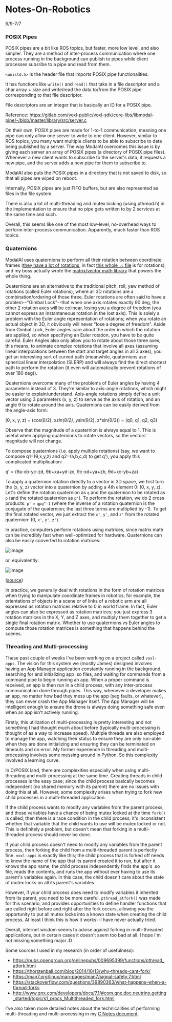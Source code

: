 # Notes-On-Robotics

6/9-7/7

### POSIX Pipes
POSIX pipes are a bit like ROS topics, but faster, more low level, and also simpler. They are a method of inter-process communication where one process running in the background can publish to pipes while client processes subsribe to a pipe and read from them.

`<unistd.h>` is the header file that imports POSIX pipe functionalities.

It has functions like `write()` and `read()` that take in a file descriptor and a char array + size and write/read the data to/from the POSIX pipe corresponding to that file descriptor.

File descriptors are an integer that is basically an ID for a POSIX pipe.

Reference: https://gitlab.com/voxl-public/voxl-sdk/core-libs/libmodal-pipe/-/blob/master/library/src/server.c

On their own, POSIX pipes are made for 1-to-1 communication, meaning one pipe can only allow one server to write to one client. However, similar to ROS topics, you many want multiple clients to be able to subscribe to data being published by a server. The way ModalAI overcomes this issue is by giving each server an array of POSIX pipes (a directory of POSIX pipe files). Whenever a new client wants to subscribe to the server's data, it requests a new pipe, and the server adds a new pipe for them to subscribe to.

ModalAI also puts the POSIX pipes in a directory that is not saved to disk, so that all pipes are wiped on reboot.

Internally, POSIX pipes are just FIFO buffers, but are also represented as files in the file system.

There is also a lot of multi-threading and mutex locking (using pthread.h) in the implementation to ensure that no pipe gets written to by 2 services at the same time and such.

Overall, this seems like one of the most low-level, no-overhead ways to perform inter-process communication. Apparently, much faster than ROS topics.

### Quaternions
ModalAI uses quaternions to perform all their rotation between coordinate frames ([they have a lot of rotations](https://beta-docs.modalai.com/voxl-vision-px4-apriltag-relocalization-0_9/), in fact [this whole `.c` file](https://gitlab.com/voxl-public/voxl-sdk/services/voxl-vision-hub/-/blob/master/src/geometry.c) is for rotations), and my boss actually wrote the [matrix/vector math library](https://beta-docs.modalai.com/librc-math/) that powers the whole thing.

Quaternions are an alternative to the traditional pitch, roll, yaw method of rotations (called Euler rotations), where all 3D rotations are a combination/ordering of those three. Euler rotations are often said to have a problem--"Gimbal Lock"--that when one axis rotates exactly 90 deg, the other 2 rotation axes will be colinear, losing you a degree of freedom (you cannot express an instantaneous rotation in the lost axis). This is solely a problem with the Euler angle representation of rotations; when you rotate an actual object in 3D, it obviously will never "lose a degree of freedom". Aside from Gimbal Lock, Euler angles care about the order in which the rotation are applied, so when specifying an Euler rotation, you have to be quite careful. Euler Angles also only allow you to rotate about those three axes; this means, to animate complex rotations that involve all axes (assuming linear interpolations between the start and target angles in all 3 axes), you get an interesting sort of curved path (meanwhile, quaternions use spherical linear interpolation (SLERP) and will always find the direct shortest path to perform the rotation (it even will automatically prevent rotations of over 180 deg)).

Quaternions overcome many of the problems of Euler angles by having 4 parameters instead of 3. They're similar to axis-angle rotations, which might be easier to explain/understand. Axis-angle rotations simply define a unit vector using 3 parameters (x, y, z) to serve as the axis of rotation, and an angle θ to rotate around the axis. Quaternions can be easily derived from the angle-axis form: 

(θ, x, y, z) = (cos(θ/2), x*sin(θ/2), y*sin(θ/2), z*sin(θ/2)) = (q0, q1, q2, q3)

Observe that the magnitude of a quaternion is always equal to 1. This is useful when applying quaternions to rotate vectors, so the vectors' magnitude will not change.

To compose quaternions (i.e. apply multiple rotations) (say, we want to compose q1=(θ,x,y,z) and q2=(a,b,c,d) to get q'), you apply this complicated multiplication: 

q' = (θa-xb-yc-zd, θb+xa+yd-zc, θc-xd+ya+zb, θd+xc-yb+za)

To apply a quaternion rotation directly to a vector in 3D space, we first turn the (x, y, z) vector into a quaternion by adding a 4th element 0: (0, x, y, z). Let's define the rotation quaternion as `q` and the quaternion to be rotated as `p` (and the rotated quaternion as `p'`). To perform the rotation, we do 2 cross products: `p'` = `qpq^-1` (where the inverse of a rotation quaternion is the conjugate of the quaternion; the last three terms are multiplied by -1). To get the final rotated vector, we just extract the `x'`, `y'`, and `z'` from the rotated quaternion: (0, `x'`, `y'`, `z'`).

In practice, computers perform rotations using matrices, since matrix math can be incredibly fast when well-optimized for hardware. Quaternions can also be easily converted to rotation matrices: 

![image](https://github.com/Michaelszeng/Notes-On-Robotics/assets/35478698/5241a0b3-83f0-4090-a9ec-3a48ab532207)

or, equivalently: 

![image](https://github.com/Michaelszeng/Notes-On-Robotics/assets/35478698/49c2d917-cf0e-48fb-9032-5632748e901c)


([source](https://danceswithcode.net/engineeringnotes/quaternions/quaternions.html))

In practice, we generally deal with rotations in the form of rotation matrices when trying to manipulate coordinate frames in robotics; for example, the orientations of objects in a scene or of links of a robotic arm are all expressed as rotation matrices relative to 0 in world frame. In fact, Euler angles can also be expressed as rotation matrices; you just express 3 rotation matrices in the X, Y, and Z axes, and multiply them together to get a single final rotation matrix. Whether to use quaternions vs Euler angles to compute those rotation matrices is something that happens behind the scenes.

### Threading and Multi-processing
These past couple of weeks I've been working on a project called `voxl-apps`. The vision for this system we (mostly James) designed involves having an App Manager application constantly running in the background, searching for and initializing app .so files, and waiting for commands from a command pipe to begin running an app. When a proper command is received, an app is then run in a child process, with any inter-process communication done through pipes. This way, whenever a developer makes an app, no matter how bad they mess up the app (seg faults, or whatever), they can never crash the App Manager itself. The App Manager will be intelligent enough to ensure the drone is always doing something safe even when an app isn't actively running.

Firstly, this utilization of multi-processing is pretty interesting and not something I had thought much about before (typically multi-processing is thought of as a way to increase speed). Multiple threads are also employed to manage the app, watching their status to ensure they are only run-able when they are done initializing and ensuring they can be terminated on timeouts and on error. My former experience in threading and multi-processing involves some messing around in Python. So this complexity involved a learning curve. 

In C/POSIX land, there are complexities especially when using multi-threading and multi-processing at the same time. Creating threads in child processes is the easy case; since the child process basically becomes independent (no shared memory with its parent) there are no issues with doing this at all. However, some complexity arises when trying to fork new child processes in a multi-threaded application.

If the child process wants to modify any variables from the parent process, and those variables have a chance of being mutex locked at the time `fork()` is called, then there is a race condition in the child process; it's inconsistent whether that variable that the child wants to use will be mutex locked or not. This is definitely a problem, but doesn't mean that forking in a multi-threaded process should never be done.

If your child process doesn't need to modify any variables from the parent process, then forking the child from a multi-threaded parent is perfectly fine. `voxl-apps` is exactly like this; the child process that is forked off needs to know the name of the app that its parent created it to run, but after it knows the app name, the child process independently finds the app's .so file, reads the contents, and runs the app without ever having to use its parent's variables again. In this case, the child doesn't care about the state of mutex locks on all its parent's variables.

However, if your child process does need to modify variables it inherited from its parent, you need to be more careful. `pthread_atfork()` was made for this scenario, and provides opportunities to define handler functions that are called right before and right after the fork occurs, allowing you the opportunity to put all mutex locks into a known state when creating the child process. At least I think this is how it works--I have never actually tried.

Overall, internet wisdom seems to advise against forking in multi-threaded applications, but in certain cases it doesn't seem too bad at all. I hope I'm not missing something major :D

Some sources I used in my research (in order of usefulness):
- https://pubs.opengroup.org/onlinepubs/009695399/functions/pthread_atfork.html
- https://thorstenball.com/blog/2014/10/13/why-threads-cant-fork/
- https://man7.org/linux/man-pages/man7/signal-safety.7.html
- https://stackoverflow.com/questions/39890363/what-happens-when-a-thread-forks
- http://www.qnx.com/developers/docs/7.1/#com.qnx.doc.neutrino.getting_started/topic/s1_procs_Multithreaded_fork.html

I've also taken more detailed notes about the technicalities of performing multi-threading and multi-processing in my [C Notes document](https://www.notion.so/C-Notes-dd071483f6274bf6bdd92fbbbb95dd66?pvs=4).
